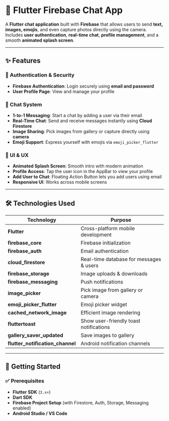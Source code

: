 # 💬 Flutter Firebase Chat App

A **Flutter chat application** built with **Firebase** that allows users to send **text, images, emojis**, and even capture photos directly using the camera. Includes **user authentication**, **real-time chat**, **profile management**, and a smooth **animated splash screen**.

---

## ✨ Features

### 🔐 Authentication & Security  
- **Firebase Authentication**: Login securely using **email and password**  
- **User Profile Page**: View and manage your profile  

### 💬 Chat System  
- **1-to-1 Messaging**: Start a chat by adding a user via their email  
- **Real-Time Chat**: Send and receive messages instantly using **Cloud Firestore**  
- **Image Sharing**: Pick images from gallery or capture directly using **camera**  
- **Emoji Support**: Express yourself with emojis via `emoji_picker_flutter`  

### 🎨 UI & UX  
- **Animated Splash Screen**: Smooth intro with modern animation  
- **Profile Access**: Tap the user icon in the AppBar to view your profile  
- **Add User to Chat**: Floating Action Button lets you add users using email  
- **Responsive UI**: Works across mobile screens  

---

## 🛠️ Technologies Used

| Technology               | Purpose                                  |
|--------------------------|------------------------------------------|
| **Flutter**              | Cross-platform mobile development        |
| **firebase_core**        | Firebase initialization                  |
| **firebase_auth**        | Email authentication                     |
| **cloud_firestore**      | Real-time database for messages & users  |
| **firebase_storage**     | Image uploads & downloads                |
| **firebase_messaging**   | Push notifications                       |
| **image_picker**         | Pick image from gallery or camera        |
| **emoji_picker_flutter** | Emoji picker widget                      |
| **cached_network_image** | Efficient image rendering                |
| **fluttertoast**         | Show user-friendly toast notifications   |
| **gallery_saver_updated**| Save images to gallery                   |
| **flutter_notification_channel** | Android notification channels     |

---

## 🚀 Getting Started

### ✅ Prerequisites

- **Flutter SDK** (`3.x+`)
- **Dart SDK**
- **Firebase Project Setup** (with Firestore, Auth, Storage, Messaging enabled)
- **Android Studio / VS Code**
